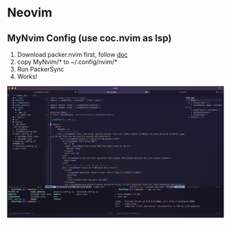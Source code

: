 # Neovim 

## MyNvim Config (use coc.nvim as lsp)

1. Download packer.nvim first, follow [doc](https://github.com/wbthomason/packer.nvim)
2. copy MyNvim/* to ~/.config/nvim/*
3. Run PackerSync
4. Works!

![Nvim Demo](/readme_imgs/nvim.png)

